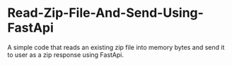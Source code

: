 # Read-Zip-File-And-Send-Using-FastApi
A simple code that reads an existing zip file into memory bytes and send it to user as a zip response using FastApi.

